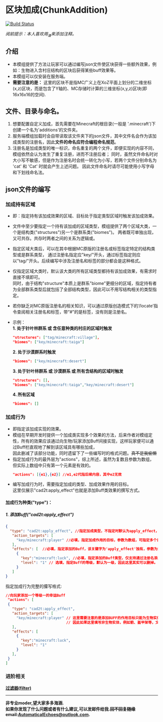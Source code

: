 # 区块加成(ChunkAddition)
[![Build Status](https://img.shields.io/badge/MinecraftForge-1.20.x-brightgreen)](https://github.com/MinecraftForge/MinecraftForge?branch=1.20.x)

_阅前提示：本人喜欢用<sub title="如果影响你观看就先给你道个歉啦！>-<" >**`注`**</sub>来添加注释。_
## 介绍

- 本模组提供了方法让玩家可以通过编写json文件使区块获得一些额外效果，例如：生物进入含村庄结构的区块后获得某些buff效果等。
- 本模组可以仅安装在服务端。
- **需要注意的是：** 这里的区块不是指MC广义上在XoZ平面上划分的二维坐标(x,z)区块，而是包含了Y轴的、MC存储时计算的三维坐标(x,y,z)区块(即16x16x16的空间).

## 文件、目录与命名。
1. 想要配置自定义加成，首先需要在Minecraft的根目录(一般是 '.minecraft')下创建一个名为'additions'的文件夹。  
2. 服务端模组加载时会自带读取该文件夹下的json文件，其中文件名会作为该加成类型的注册名，因此**文件的命名应符合编程命名规范**。
3. 注册名是加成类型的唯一标识，命名重复的两个文件，即便实现的内容不同，模组依然会认为发生了重复注册，进而不注册后者；
   同时，虽然文件命名时对大小写不敏感，但是作为注册名时会统一转化为小写，若两个文件分别命名为 'cat' 和 'Cat' 时就会产生上述问题。
   因此文件命名时请尽可能使用小写字母和下划线命名法。
   
## json文件的编写
### 加成持有区域
- 即：指定持有该加成效果的区域、目标处于指定类型区域时触发该加成效果。  
- 文件中至少要指定一个持有该加成的区域类型，模组提供了两个区域大类，一个是结构类("structures")另一个是群系类("biomes")。
  两者既可单独出现，又可共存。共存时两者之间的关系为逻辑或。
- 指定区域大类后，可以在其中根据MC原版的注册名或标签指定特定的结构类型或是群系类型，
  通过注册名指定应"key/"开头，通过标签指定则应以"tag/"开头。后续编写中涉及注册名和标签的部分都会是这种格式。
- 仅指定区域大类时，默认该大类的所有区域类型都持有该加成效果，有需求时直接不填即可。  
  同时，由于结构"structure"本质上是群系"biome"更细分的区域，指定持有者为全部群系类型后就包括了全部结构类型，因此可以不用写结构相关的类型指定。
- 若你缺乏对MC原版注册名的相关知识，可以通过原版创造模式下的‘/locate’指令查阅相关注册名和标签，带“#”的是标签，没有则是注册名。
- 示例：  
  **1. 处于针叶林群系 或 含任意种类的村庄的区域时触发**  
  ``` json
  "structures": ["tag/minecraft:village"],
  "biomes": ["key/minecraft:taiga"]
  ```
  
  **2. 处于沙漠群系时触发**
  ``` json
  "biomes": ["key/minecraft:desert"]
  ```
  **3. 处于针叶林群系 或 沙漠群系 或 所有含结构的区域时触发**
  ``` json
  "structures": [],
  "biomes": ["key/minecraft:taiga","key/minecraft:desert"]
  ```
  **4. 所有区域**
  ``` json
  "biomes": []
  ```
  
### 加成行为
- 即指定该加成实现的效果。
- 模组在早期开发时提供一个加成类实现多个效果的方法，后来作者对模组定性，所有的效果应该通过向生物/玩家添加Buff间接实现，这样玩家便可以通过Buff栏直观地了解到该区域具有哪些加成，  
  因此删减了该部分功能，同时遗留下了一些编写时的格式问题。~~真不是我偷懒~~
- 指定加成行为的最外层为"actions"，综上所述，虽然为复数且参数为数组，但实际上数组中只有第一个元素是有效的。
   ``` json
   "actions": [{e1},{e2}] //e1,e2代指后续内容，其中e2无效
   ```
- 编写加成行为时，需要指定加成的类型、加成效果作用的目标。  
  这里仅展示"cad2t:apply_effect"也就是添加Buff类效果的撰写方式。
  
#### 加成行为种类("type")：
##### 1. 添加Buff("cad2t:apply_effect")  

   ``` json
   {
     "type": "cad2t:apply_effect", //指定加成类型，不指定时默认为apply_effect，所以这里可以删掉省略。
      "action_targets": [
        "key/minecraft:player" //必填，指定加成作用的目标，参数为数组，可指定多个目标类型。
      ],
      "effects": [  //必填，指定添加的Buff，该关键字为'apply_effect'独有，参数为数组，可添加多个Buff。
        {
          "key":"minecraft:luck", //必填，指定添加的Buff类型，仅支持通过注册名添加，可以使用原版的'/effect'指令了解相关注册名
          "level": "1" // 选填，指定Buff的等级，默认为一级，因此这里其实可以删掉。
        }
      ]
   }
   ```
   指定加成行为完整的攥写格式:
   ``` json
   //向玩家添加一个等级一的幸运Buff
    "actions": [
    {
      "type": "cad2t:apply_effect",
      "action_targets": [
        "key/minecraft:player" // 这里需要注意的是添加BUFF的作用目标只能为生物实体，但是由于MC原版所有实体在同一个注册表里，
                               // 因此如果这里填写非生物实体，例如箭、盔甲架等，文件加载时不会报错，但实际上无法生效。
      ],
      "effects": [
        {
          "key":"minecraft:luck",
          "level": "1"
        }
      ],
    }
   ]
   ```
### 进阶相关
[**过滤器(filter)**](README_FILTER.md)
___
**非专业moder,望大家多多海涵.  
如果你发现了什么问题或者有什么建议,可以发邮件给我.~~回不回复随缘~~  
email:AutomaticalEchoes@outlook.com.**
